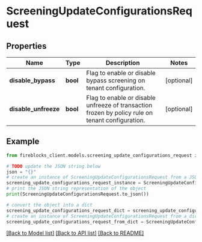 # ScreeningUpdateConfigurationsRequest


## Properties

Name | Type | Description | Notes
------------ | ------------- | ------------- | -------------
**disable_bypass** | **bool** | Flag to enable or disable bypass screening on tenant configuration. | [optional] 
**disable_unfreeze** | **bool** | Flag to enable or disable unfreeze of transaction frozen by policy rule on tenant configuration. | [optional] 

## Example

```python
from fireblocks_client.models.screening_update_configurations_request import ScreeningUpdateConfigurationsRequest

# TODO update the JSON string below
json = "{}"
# create an instance of ScreeningUpdateConfigurationsRequest from a JSON string
screening_update_configurations_request_instance = ScreeningUpdateConfigurationsRequest.from_json(json)
# print the JSON string representation of the object
print(ScreeningUpdateConfigurationsRequest.to_json())

# convert the object into a dict
screening_update_configurations_request_dict = screening_update_configurations_request_instance.to_dict()
# create an instance of ScreeningUpdateConfigurationsRequest from a dict
screening_update_configurations_request_from_dict = ScreeningUpdateConfigurationsRequest.from_dict(screening_update_configurations_request_dict)
```
[[Back to Model list]](../README.md#documentation-for-models) [[Back to API list]](../README.md#documentation-for-api-endpoints) [[Back to README]](../README.md)


